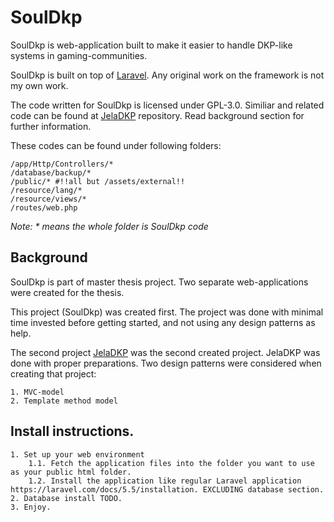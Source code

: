 # SoulDkp

SoulDkp is web-application built to make it easier to handle DKP-like systems in gaming-communities.

SoulDkp is built on top of [Laravel](https://laravel.com/ "Laravel framework"). Any original work on the framework is not my own work.

The code written for SoulDkp is licensed under GPL-3.0. Similiar and related code can be found at [JelaDKP](https://github.com/sawyl/jelaDKP "JelaDKP Git repository") repository. Read background section for further information.

These codes can be found under following folders:

```
/app/Http/Controllers/*
/database/backup/*
/public/* #!!all but /assets/external!!
/resource/lang/*
/resource/views/*
/routes/web.php
```
*Note: \* means the whole folder is SoulDkp code*

## Background

SoulDkp is part of master thesis project. Two separate web-applications were created for the thesis.

This project (SoulDkp) was created first. The project was done with minimal time invested before getting started, and not using any design patterns as help.

The second project [JelaDKP](https://github.com/sawyl/jelaDKP "JelaDKP Git repository") was the second created project.
JelaDKP was done with proper preparations. Two design patterns were considered when creating that project:
    
	1. MVC-model
	2. Template method model


## Install instructions.
    1. Set up your web environment
	    1.1. Fetch the application files into the folder you want to use as your public html folder.
		1.2. Install the application like regular Laravel application https://laravel.com/docs/5.5/installation. EXCLUDING database section.
	2. Database install TODO.
	3. Enjoy.